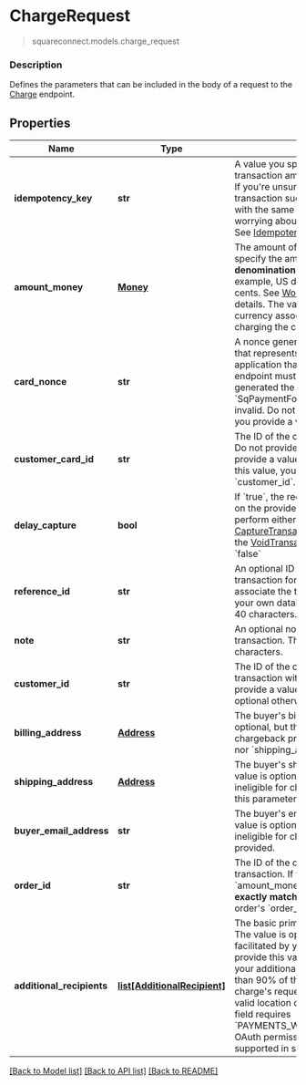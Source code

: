 # ChargeRequest
> squareconnect.models.charge_request

### Description

Defines the parameters that can be included in the body of a request to the [Charge](#endpoint-charge) endpoint.

## Properties
Name | Type | Description | Notes
------------ | ------------- | ------------- | -------------
**idempotency_key** | **str** | A value you specify that uniquely identifies this transaction among transactions you&#39;ve created.  If you&#39;re unsure whether a particular transaction succeeded, you can reattempt it with the same idempotency key without worrying about double-charging the buyer.  See [Idempotency keys](#idempotencykeys) for more information. |
**amount_money** | [**Money**](Money.md) | The amount of money to charge.  Note that you specify the amount in the __smallest denomination of the applicable currency__. For example, US dollar amounts are specified in cents. See [Working with monetary amounts](#workingwithmonetaryamounts) for details.  The value of &#x60;currency&#x60; must match the currency associated with the business that is charging the card. |
**card_nonce** | **str** | A nonce generated from the &#x60;SqPaymentForm&#x60; that represents the card to charge.  The application that provides a nonce to this endpoint must be the _same application_ that generated the nonce with the &#x60;SqPaymentForm&#x60;. Otherwise, the nonce is invalid.  Do not provide a value for this field if you provide a value for &#x60;customer_card_id&#x60;. | [optional]
**customer_card_id** | **str** | The ID of the customer card on file to charge. Do not provide a value for this field if you provide a value for &#x60;card_nonce&#x60;.  If you provide this value, you _must_ also provide a value for &#x60;customer_id&#x60;. | [optional]
**delay_capture** | **bool** | If &#x60;true&#x60;, the request will only perform an Auth on the provided card. You can then later perform either a Capture (with the [CaptureTransaction](#endpoint-capturetransaction) endpoint) or a Void (with the [VoidTransaction](#endpoint-voidtransaction) endpoint).  Default value: &#x60;false&#x60; | [optional]
**reference_id** | **str** | An optional ID you can associate with the transaction for your own purposes (such as to associate the transaction with an entity ID in your own database).  This value cannot exceed 40 characters. | [optional]
**note** | **str** | An optional note to associate with the transaction.  This value cannot exceed 60 characters. | [optional]
**customer_id** | **str** | The ID of the customer to associate this transaction with. This field is required if you provide a value for &#x60;customer_card_id&#x60;, and optional otherwise. | [optional]
**billing_address** | [**Address**](Address.md) | The buyer&#39;s billing address. This value is optional, but this transaction is ineligible for chargeback protection if neither this parameter nor &#x60;shipping_address&#x60; is provided. | [optional]
**shipping_address** | [**Address**](Address.md) | The buyer&#39;s shipping address, if available. This value is optional, but this transaction is ineligible for chargeback protection if neither this parameter nor &#x60;billing_address&#x60; is provided. | [optional]
**buyer_email_address** | **str** | The buyer&#39;s email address, if available. This value is optional, but this transaction is ineligible for chargeback protection if it is not provided. | [optional]
**order_id** | **str** | The ID of the order to associate with this transaction.  If you provide this value, the &#x60;amount_money&#x60; value of your request must __exactly match__ the &#x60;total_money&#x60; value of the order&#39;s &#x60;order_amounts&#x60; field. | [optional]
**additional_recipients** | [**list[AdditionalRecipient]**](AdditionalRecipient.md) | The basic primitive of multi-party transaction. The value is optional. The transaction facilitated by you can be split from here.  If you provide this value, the &#x60;amount_money&#x60; value in your additional_recipients must not be more than 90% of the &#x60;amount_money&#x60; value in you charge&#39;s request. The &#x60;location_id&#x60; must be the valid location of the app owner merchant.  This field requires &#x60;PAYMENTS_WRITE_ADDITIONAL_RECIPIENTS&#x60; OAuth permission.  This field is currently not supported in sandbox. | [optional]

[[Back to Model list]](../README.md#documentation-for-models) [[Back to API list]](../README.md#documentation-for-api-endpoints) [[Back to README]](../README.md)


